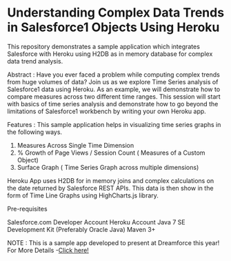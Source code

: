 # Understanding Complex Data Trends in Salesforce1 Objects Using Heroku

This repository demonstrates a sample application which integrates Salesforce with Heroku using H2DB as in memory database for complex data trend analysis.

Abstract : Have you ever faced a problem while computing complex trends from huge volumes of data?
Join us as we explore Time Series analysis of Salesforce1 data using Heroku.
As an example, we will demonstrate how to compare measures across two different time ranges.
This session will start with basics of time series analysis and demonstrate how to go beyond the limitations of Salesforce1 workbench by writing your own Heroku app.


Features :
This sample application helps in visualizing time series graphs in the following ways.

1) Measures Across Single Time Dimension
2) % Growth of Page Views / Session Count ( Measures of a Custom Object)
3) Surface Graph ( Time Series Graph across multiple dimensions)

Heroku App uses H2DB for in memory joins and complex calculations on the date returned by Salesforce REST APIs.
This data is then show in the form of Time Line Graphs using HighCharts.js library.


Pre-requisites

Salesforce.com Developer Account
Heroku Account
Java 7 SE Development Kit (Preferably Oracle Java)
Maven 3+

NOTE : This is a sample app developed to present at Dreamforce this year! For More Details -[Click here!](https://www.salesforce.com/dreamforce/DF15/)


